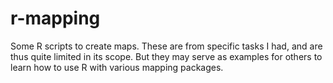 # r-mapping
Some R scripts to create maps. These are from specific tasks I had, and are thus quite limited in its scope. But they may serve as examples for others to learn how to use R with various mapping packages.

